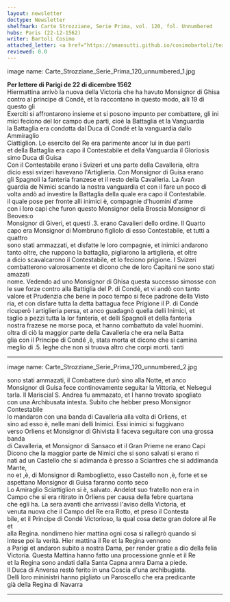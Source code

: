```yaml
---
layout: newsletter
doctype: Newsletter
shelfmark: Carte Strozziane, Serie Prima, vol. 120, fol. Unnumbered
hubs: Paris (22-12-1562)
writer: Bartoli Cosimo
attached_letter: <a href="https://smansutti.github.io/cosimobartoli/texts/TBD/">TBD</a>
reviewed: 0.0
---
```


image name: Carte_Strozziane_Serie_Prima_120_unnumbered_1.jpg  
  
  
<strong>Per lettere di Parigi de 22 di dicembre 1562</strong>  
Hiermattina arrivò la nuova della Victoria che ha havuto Monsignor di Ghisa  
contro al principe di Condé, et la raccontano in questo modo, alli 19 di questo gli  
Exerciti si affrontarono insieme et si posono impunto per combattere, gli ini  
mici feciono del lor campo due parti, cioè la Battaglia et la Vanguardia  
la Battaglia era condotta dal Duca di Condé et la vanguardia dallo Ammiraglio  
Ciattiglion. Lo esercito del Re era parimente ancor lui in due parti  
et della Battaglia era capo il Contestabile et della Vanguardia il Gloriosis  
simo Duca di Guisa  
Con il Contestabile erano i Svizeri et una parte della Cavalleria, oltra  
dicio essi svizeri havevano l'Artiglieria. Con Monsignor di Guisa erano  
gli Spagnoli la fanteria franzese et il resto della Cavalleria. La Avan  
guardia de Nimici scando la nostra vanguardia et con il fare un poco di  
volta andò ad investire la Battaglia della quale era capo il Contestabile.  
il quale pose per fronte alli inimici è, compagnie d'huomini d'arme  
con i loro capi che furon questo Monsignor della Broscia Monsignor di Beoves:o  
Monsignor di Giveri, et questi .3. erano Cavalieri dello ordine. Il Quarto  
capo era Monsignor di Mombruno figliolo di esso Contestabile, et tutti a quattro  
sono stati ammazzati, et disfatte le loro compagnie, et inimici andarono  
tanto oltre, che ruppono la battaglia, pigliarono la artiglieria, et oltre  
a dicio scavalcarono il Contestabile, et lo feciono prigione. I Svizeri  
combatterono valorosamente et dicono che de loro Capitani ne sono stati amazati  
nome. Vedendo ad uno Monsignor di Ghisa questa successo simosse con  
le sue forze contro alla Battiglia del P. di Condé, et vi andò con tanto  
valore et Prudenzia che bene in poco tempo si fece padrone della Visto  
ria, et con disfare tutta la detta battagua fece Prigione il P. di Condé  
ricuperò l artiglieria persa, et anco guadagnò quella delli Inimici, et  
taglio a pezzi tutta la lor fanteria, et delli Spagnoli et della fanteria  
nostra frazese ne morse poca, et hanno combattuto da valel huomini.  
oltra di ciò la maggior parte della Cavalleria che era nella Batta  
glia con il Principe di Condé ,è, stata morta et dicono che si camina  
meglio di .5. leghe che non si truova altro che corpi morti. tanti  
  
---  

image name: Carte_Strozziane_Serie_Prima_120_unnumbered_2.jpg  
  
  
sono stati ammazati, il Combattere durò sino alla Notte, et anco  
Monsignor di Guisa fece continovamente seguitar la Vittoria, et Nelsegui  
tarla. Il Mariscial S. Andrea fu ammazato, et l hanno trovato spogliato  
con una Archibusata intesta. Subito che hebber preso Monsignor Contestabile  
lo mandaron con una banda di Cavalleria alla volta di Orliens, et  
sino ad esso è, nelle mani delli Inimici. Essi inimici si fuggivano  
verso Orliens et Monsignor di Ghivista li faceva seguitare con una grossa banda  
di Cavalleria, et Monsignor di Sansaco et il Gran Prieme ne erano Capi  
Dicono che la maggior parte de Nimici che si sono salvati si erano ri  
nati ad un Castello che si adimanda è presso a Sciantres che si addimanda Mante,  
no et ,è, di Monsignor di Ramboglietto, esso Castello non ,è, forte et se  
aspettano Monsignor di Guisa faranno conto seco  
Lo Amiraglio Sciattiglion si è, salvato. Andelot suo fratello non era in  
Campo che si era ritirato in Orliens per causa della febre quartana  
che egli ha. La sera avanti che arrivassi l'aviso della Victoria, et  
venuta nuova che il Campo del Re era Rotto, et preso il Contesta  
bile, et il Principe di Condé Victorioso, la qual cosa dette gran dolore al Re et  
alla Regina. nondimeno hier mattina ogni cosa si rallegrò quando si  
intese poi la verità. Hier mattina il Re et la Regina vennono  
a Parigi et andaron subito a nostra Dama, per render gratie a dio della felia  
Victoria. Questa Mattina hanno fatto una processione gnnle et il Re  
et la Regina sono andati dalla Santa Capna annra Dama a piede.  
Il Duca di Anversa restò ferito in una Coscia d'una archibugiata.  
Delli loro mininistri hanno pigliato un Paroscello che era predicante  
già della Regina di Navarra  
  
---  

